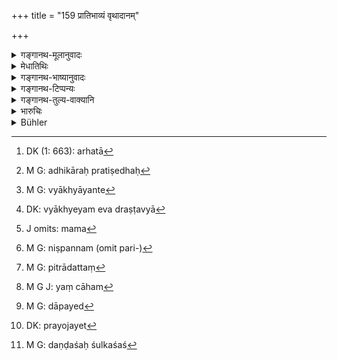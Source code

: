 +++
title = "159 प्रातिभाव्यं वृथादानम्"

+++

<details><summary>गङ्गानथ-मूलानुवादः</summary>

But the son shall not be liable to pay the surety-money, or a futile gift, or gambling deists, or debts due to liquor, or the balance of fines and duties.—(159)
</details>

<details><summary>मेधातिथिः</summary>

प्रतिभुवः कर्म **प्रातिभाव्यम्** । प्रतिभुवा यत् कर्तव्यं परर्णसंशोदनादि तत् **प्रातिभाव्यम्** । अर्हत्ता[^३८४] योग्यता । सानेन प्रतिषिध्यते । तस्यां च प्रतिषिद्धायाम् अधिकारप्रतिषेधः[^३८५] । अनधिकृतश् च न ददातीत्य् एवं न दातव्यम् इत्य् उक्तं भवति । सर्वत्रार्हतौ क्रियापदे व्याख्यायाते[^३८६] द्रष्टव्ये[^३८७] । 


[^३८७]:
     DK: vyākhyeyam eva draṣṭavyā


[^३८६]:
     M G: vyākhyāyante


[^३८५]:
     M G: adhikāraḥ pratiṣedhaḥ


[^३८४]:
     DK (1: 663): arhatā

- <u>कथं</u> पुनः पुत्रस्य प्रातिभाव्यादिप्राप्तिस् तर्हि, तदृणस्य पित्रागृहीतत्वात् ।

<u>नैष दोषः</u> । यद् येन दातव्यतयाङ्गीकृतं तद् गृहीततुल्यफलत्वाद् गृहीतम् एव । तन्निश्चितस्वरूपत्वम् आपन्नाः, अतः प्रतिषिध्यन्ते ।  
**वृथादानं** परिहासादिनिमित्तं प्रतिश्रवणम्- "कुरु कार्यम् इदं मम,[^३८८] परिनिष्पन्ने[^३८९] इदं दास्यामि" इति निष्पादिते कार्ये पित्रादत्ते[^३९०] प्रतिश्रुते कथंचित् पुत्रो न दाप्यते । एवं पारितोषिकादि बन्दिपरिहासादिविषयम् । यद् वाहम्[^३९१] अमुष्माद् वणिज एतस्येद्यद् दापये[^३९२] इति, तत्र तु मनुष्ये प्रेषिते कथंचिद् दातुम् अघटिते ऽसंनिधानाद् वणिजो ऽन्यतो ऽपि कारणाद् दत्तान्तरे पितरि मृते, पुत्रो न दाप्यते । 



[^३९२]:
     M G: dāpayed


[^३९१]:
     M G J: yaṃ cāham


[^३९०]:
     M G: pitrādattaṃ


[^३८९]:
     M G: niṣpannam (omit pari-)


[^३८८]:
     J omits: mama

- अक्षिनिमित्तम् **आक्षिकम्**, सभिकाय यद् धार्यते ऽन्यतो वा यत् प्रयोजनं[^३९३] तद् गृहीतम् इति शक्यते ज्ञतुम् । तस्य प्रतिषेधः । यः परित्यक्तबान्धवो ऽक्षमालास्व् एव शय्यासनविहारी प्रसिद्धः क्रीडनकस् तदृणम् **आक्षिकम्** इति शक्यते निश्चेतुम् । 


[^३९३]:
     DK: prayojayet

सुरापाननिमित्तं **सौरिकम्** । सुराग्रहणं मद्योपलक्षणार्थम् । तेन यः पानशौण्डो ऽत्यन्तमद्यपस् तदृणप्रतिषेधः ।   

**दण्डशुल्कयोर् अवशेषः** । यत्र पित्रा दण्डांशः शुल्कांशश्[^३९४] च कश्चिद् दत्तः परिपूर्णौ दण्डशुल्कौ न दत्तौ, तादृशस्य प्रतिषेधः । 



[^३९४]:
     M G: daṇḍaśaḥ śulkaśaś

यत्र तु न किंचित् पित्रा दत्तं[^३९५] तद् दाप्यते । स्मृत्यन्तरे ऽप्य् अविशेषेणोक्तम्- "प्रातिभाव्यवणिक्शुल्कमद्यद्यूतदण्डाः पुत्रान् नाध्याभवेयुः"[^३९६] (ग्ध् १२.४१) इति । तत्र विकल्पः । महत्य् अपराधे महति च धने पैत्रिके ऽवशेषस्य प्रतिषेधः । शुल्के ऽप्य् एवम् । स्वल्पे तु सर्वस्य ॥ ८.१५९ ॥
</details>

<details><summary>गङ्गानथ-भाष्यानुवादः</summary>

‘*Prātibhāvyam*’ *is that which* *is* *due from the surety*,—*i.e*., the paying off of the debt due by the party for whom he has stood surety; it is this that is called ‘*surety-money*.’

What is denied here is the son’s *liability*; and the denial of liability implies the denial of its being his duty to pay; and in as much as a man never pays what it is not his duty to pay, the meaning of the text is that *he should not pay*. The sense of (the root ‘*arh*’ is to be thus explained in accordance with the sense of the infinitive verb with which it occurs.

“But how could there be any idea of the son’s liability to pay the surety-money, etc., when these were not *debts* incurred by his father?”

There is no force in this objection. When a man has undertaken to pay a certain sum it is as good as a ‘debt,’ since the result is the same. And when definitely known, it is a ‘debt,’ and as such may he considered as being due to be paid by the son. That is why this liability has got to be denied.

‘*Futile gift*’;—Gift promised in joke or under similar circumstances, made in some such form as ‘I request you to have this man paid such and such an amount by such and such a banker.’ If a messenger has been sent with this message, but the payment is not actually made, either on account of the banker’s absence, or of some other reason,—and the father dies in the meantime,—the son cannot be made to pay the gift.

Debts incurred in gambling are ‘*gambling debts*’; *i.e*., the amount that has been actually lost at play, or the money that can he proved to have been borrowed for the purpose of gambling, shall not he paid. In the case of a person who abandons his family and relations and lives and sleeps constantly at gambling dens, and is known to be always playing,—it can he easily ascertained that his debts are all due to gambling.

Debts due to drinking are said to be, ‘*due to liquor*’; ‘*liquor*’ standing for all sorts of intoxicating drugs. Hence the present denial partains to the debts of a man who is an inveterate drunkard.

‘*Balance of fines and duties*’;—if the father has paid a part of the fine or part of the duty,—but did not pay the entire amounts,—then the balance cannot be realised from the son. That is, he cannot be made to pay what the father did not pay.

Another *Smṛti text* lays it down in general terms—‘the son shall not be made to pay surety-money, trade-duties, debts due to gambling and drinking, and lines.’ ( *Gautama*, 12.41.)

Thus then, there is an option. If the crime for which the fine had been inflicted was a serious one, or the property inherited from the father is a large one, then the *balance* only of the fine, as of the duties, shall be remitted; but if they have not. been serious, then the whole shall be remitted.—(159)
</details>

<details><summary>गङ्गानथ-टिप्पन्यः</summary>

‘*Vṛthādānam*’—‘Gifts promised in jest, or to clowns, bards and such persons’ (Medhātithi, Nārāyaṇa and Kulluka).—‘gifts promised not for religious purpose, but to singers and the like’ (Nandana).—

“Vaśiṣṭha (16.31) gives this verse as a well-known quotation. So Gautama (12.41).”—Hopkins.

This verse is quoted in *Vivādaratnākara* (p. 57), which adds the following notes:—The term ‘*prātibhāvyam*’ refers here to sureties of both kinds—surety for *appearance*, and surety for
*trust*;—‘*vṛthādānam*’ is *useless gifts*;—‘*ākṣikam*,’ that due to
gambling;—‘*saurikam*’, that due to wine-drinking;—the ‘gambling’ and ‘drinking’ meant here are of the *improper* kind;—and in
*Kṛtyakalpataru* (76b).
</details>

<details><summary>गङ्गानथ-तुल्य-वाक्यानि</summary>

**(verses 8.159-162)  
**

*Vaśiṣṭha* (16.31).—‘They quote the following:—“A son need not pay money
due by a surety, anything idly promised, money due for losses at play or for spirituous liquor, nor what remains unpaid of a fine or a toll.”’

*Gautama* (12.41).—‘Money due by a surety, a commercial debt, a
marriage-fee, debts contracted for spirituous liquor or in gambling, and a fine shall not involve the sons.’

*Viṣṇu* (6.41).—‘Surety is ordained for appearance, for honesty, and for
payment; the first two themselves (not their sons) shall pay the debt on failure of the engagement; but of the last, the sons also would be liable to pay.’

*Yājñavalkya* (2-47, 53, 54).—‘The son shall not pay his father’s debt
involved in connection with wine, or love or gambling, or with balances of line and toll, or with idle gifts...... Surety is ordained for appearance, for honesty and for payment; on failure of the engagement, the first two shall pay the debt, and in the case of the last, his sons also shall be liable to pay. In a case where the surety for appearance or the surety for honesty has died, his son shall not he made to pay the debt; but in the case of one for payment, the sons should pay.’

*Bṛhaspati* (11.39-42).—(See under 158.)

Do. (11.51).—‘Sons shall not he made to pay a debt incurred by their father for spirituous liquor, for losses at play, for idle gifts, for promises made under the influence of love or wrath, or for suretyship; nor the balance of a fine or toll.’

*Nārada* (1.118-19).—(See under 158.)

Do. (1.10).—‘The son must pay the debt contracted by the father, excepting those debts which have been contracted from love or anger, or for spirituous liquor, games or bailments.’

*Vyāsa* (Aparārka, p. 656).—‘The son shall pay the sum due by reason of
suretyship.’

*Kātyāyana* (Do., p. 656).—‘The debt contracted by the father in
connection with suretyship must be paid by the son.’

*Yājñavalkya* (2.55, 56).—‘If there are several sureties, each shall pay
to the creditor his own proportionate share of the debt. If each one of them has stood surety for the whole amount, the creditor may realise it from them in any way he chooses. In a case where the surety has been publicly compelled to pay the creditor, the debtor should pay to the surety double of the amount paid by him.’

*Nārada* (1. 120, 121).—‘When there is a plurality of sureties, they
shall pay each proportionately, according to agreement. If they were hound severally, the payment shall be made by any of them, as the creditor pleases. Twice as much as the surety, harassed by the creditor, has given to the creditor, shall the debtor pay hack to the surety.’

*Bṛhaspati* (11.44).—‘When a surety, being harassed, pays a proved debt
which he has vouched for, the debtor shall pay him twice as much, after the lapse of a month and a half.’

*Kātyāyana* (Aparārka, p. 657).—(Same as Bṛhaspati.)
</details>

<details><summary>भारुचिः</summary>

एतेषु पुत्रस्यासंबन्धः शास्त्रसामर्थ्याद् विज्ञेयः । शुल्कावशेषम् इति वचनात् कृत्स्ने शुल्के ऽस्ति पुत्रस्य संबन्धः । दण्डावशेषस्याप्य् एनं विधिम् इच्छन्ति केचित् । प्रातिभाव्यसंबन्धेन च समानविधित्वात् वृथादानादिषु पित्र्येषु न पुत्राः संबध्यन्ते । इदानीं द्विप्रकारस्य प्रतिभुवो न **पुत्रो दातुम् अर्हती**त्य् एतस्मिन् प्राप्त इदम् आरभ्यते — ॥ ८.१५८ ॥
</details>

<details><summary>Bühler</summary>

159	But money due by a surety, or idly promised, or lost at play, or due for spirituous liquor, or what remains unpaid of a fine and a tax or duty, the son (of the party owing it) shall not be obliged to pay.
</details>
